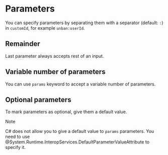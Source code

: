# Parameters

You can specify parameters by separating them with a separator (default: `:`) in `customId`, for example `unban:userId`.

## Remainder
Last parameter always accepts rest of an input.

## Variable number of parameters
You can use `params` keyword to accept a variable number of parameters.

## Optional parameters
To mark parameters as optional, give them a default value.

> [!NOTE]
> C# does not allow you to give a default value to `params` parameters. You need to use @System.Runtime.InteropServices.DefaultParameterValueAttribute to specify it.